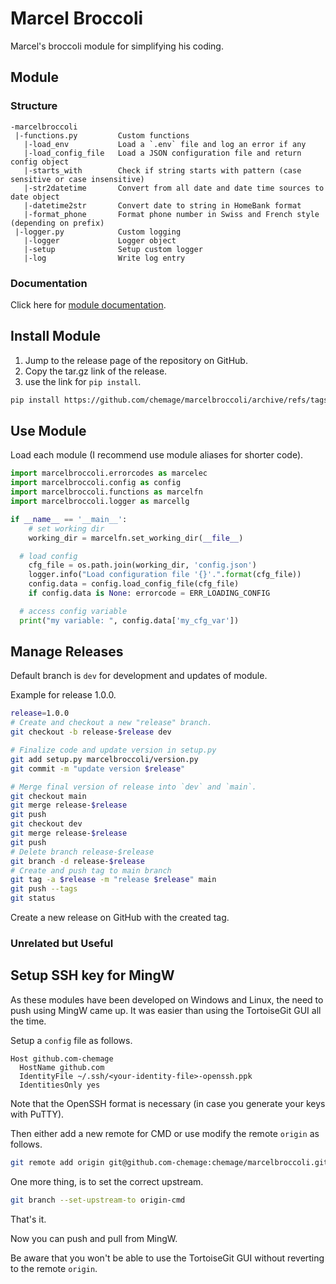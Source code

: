 # Marcel Broccoli

Marcel's broccoli module for simplifying his coding.


## Module

### Structure

```
-marcelbroccoli
 |-functions.py         Custom functions
   |-load_env           Load a `.env` file and log an error if any
   |-load_config_file   Load a JSON configuration file and return config object
   |-starts_with        Check if string starts with pattern (case sensitive or case insensitive)
   |-str2datetime       Convert from all date and date time sources to date object
   |-datetime2str       Convert date to string in HomeBank format
   |-format_phone       Format phone number in Swiss and French style (depending on prefix)
 |-logger.py            Custom logging
   |-logger             Logger object
   |-setup              Setup custom logger
   |-log                Write log entry
```

### Documentation

Click here for [module documentation](marcelbroccoli/README.md).


## Install Module

1. Jump to the release page of the repository on GitHub.
1. Copy the tar.gz link of the release.
1. use the link for `pip install`.

```bash
pip install https://github.com/chemage/marcelbroccoli/archive/refs/tags/1.4.2.tar.gz
```


## Use Module

Load each module (I recommend use module aliases for shorter code).

```python
import marcelbroccoli.errorcodes as marcelec
import marcelbroccoli.config as config
import marcelbroccoli.functions as marcelfn
import marcelbroccoli.logger as marcellg

if __name__ == '__main__':
	# set working dir
	working_dir = marcelfn.set_working_dir(__file__)

  # load config
	cfg_file = os.path.join(working_dir, 'config.json')
	logger.info("Load configuration file '{}'.".format(cfg_file))
	config.data = config.load_config_file(cfg_file)
	if config.data is None: errorcode = ERR_LOADING_CONFIG

  # access config variable
  print("my variable: ", config.data['my_cfg_var'])
```


## Manage Releases

Default branch is `dev` for development and updates of module.

Example for release 1.0.0.
```bash
release=1.0.0
# Create and checkout a new "release" branch.
git checkout -b release-$release dev

# Finalize code and update version in setup.py
git add setup.py marcelbroccoli/version.py
git commit -m "update version $release"

# Merge final version of release into `dev` and `main`.
git checkout main
git merge release-$release
git push
git checkout dev
git merge release-$release
git push
# Delete branch release-$release
git branch -d release-$release
# Create and push tag to main branch
git tag -a $release -m "release $release" main
git push --tags
git status

```

Create a new release on GitHub with the created tag.


### Unrelated but Useful

## Setup SSH key for MingW

As these modules have been developed on Windows and Linux, the need to push using MingW
came up. It was easier than using the TortoiseGit GUI all the time.

Setup a `config` file as follows.

```
Host github.com-chemage
  HostName github.com
  IdentityFile ~/.ssh/<your-identity-file>-openssh.ppk
  IdentitiesOnly yes
```

Note that the OpenSSH format is necessary (in case you generate your keys with PuTTY).

Then either add a new remote for CMD or use modify the remote `origin` as follows.

```bash
git remote add origin git@github.com-chemage:chemage/marcelbroccoli.git
```

One more thing, is to set the correct upstream.

```bash
git branch --set-upstream-to origin-cmd
```

That's it. 

Now you can push and pull from MingW.

Be aware that you won't be able to use the TortoiseGit GUI without reverting to the remote `origin`.
